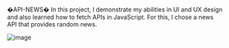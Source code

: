 �A P I - N E W S �
In this project, I demonstrate my abilities in UI and UX design and also learned how to fetch APIs in JavaScript. For this, I chose a news API that provides random news.

![image](https://github.com/marvel987dc/API-NEWS/assets/69006778/936304ad-d474-4695-b8c3-fe6dccfc8ffe)



